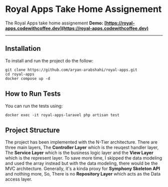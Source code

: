 # Royal Apps Take Home Assignement

The Royal Apps take home assignement
**Demo:** **[https://royal-apps.codewithcoffee.dev](https://royal-apps.codewithcoffee.dev)**

---

## Installation

To install and run the project do the follow:
```
git clone https://github.com/aryan-arabshahi/royal-apps.git
cd royal-apps
docker compose up -d
```

## How to Run Tests
You can run the tests using:
```
docker exec -it royal-apps-laravel php artisan test
```

## Project Structure

The project has been implemented with the N-Tier architecture. There are three main layers, The **Controller Layer** which is the reuqest handler layer, The **Service Layer** which is the business logic layer and the **View Layer** which is the represent layer. To save more time, I skipped the data modeling and used the array instead but with the data modeling, there would be the MVC architecture. Generally, it's a kinda proxy for **Symphony Skeleton API** and nothing more, So, There is no **Repository Layer** which acts as the Data access layer.
